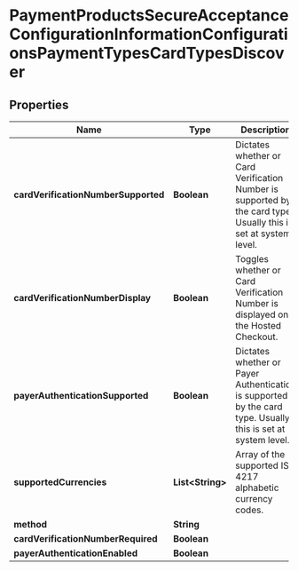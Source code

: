 
# PaymentProductsSecureAcceptanceConfigurationInformationConfigurationsPaymentTypesCardTypesDiscover

## Properties
Name | Type | Description | Notes
------------ | ------------- | ------------- | -------------
**cardVerificationNumberSupported** | **Boolean** | Dictates whether or Card Verification Number is supported by the card type. Usually this is set at system level. |  [optional]
**cardVerificationNumberDisplay** | **Boolean** | Toggles whether or Card Verification Number is displayed on the Hosted Checkout. |  [optional]
**payerAuthenticationSupported** | **Boolean** | Dictates whether or Payer Authentication is supported by the card type. Usually this is set at system level. |  [optional]
**supportedCurrencies** | **List&lt;String&gt;** | Array of the supported  ISO 4217 alphabetic currency codes. |  [optional]
**method** | **String** |  |  [optional]
**cardVerificationNumberRequired** | **Boolean** |  |  [optional]
**payerAuthenticationEnabled** | **Boolean** |  |  [optional]



